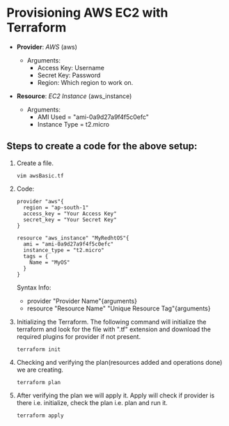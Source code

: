 # Provisioning AWS EC2 with Terraform

- **Provider**: *AWS* (aws)
	- Arguments:
		- Access Key: Username
		- Secret Key: Password
		- Region: Which region to work on.

- **Resource**: *EC2 Instance* (aws_instance)
	- Arguments:
		- AMI Used = "ami-0a9d27a9f4f5c0efc"
		- Instance Type = t2.micro

## Steps to create a code for the above setup:
1. Create a file.
	```
	vim awsBasic.tf
	```
2. Code:
	```
	provider "aws"{
	  region = "ap-south-1"
	  access_key = "Your Access Key"
	  secret_key = "Your Secret Key"
	}
	
	resource "aws_instance" "MyRedhtOS"{
	  ami = "ami-0a9d27a9f4f5c0efc"
	  instance_type = "t2.micro"
	  tags = {
	    Name = "MyOS"
	  }
	}
	``` 
	Syntax Info: 
	- provider "Provider Name"{arguments}
	- resource "Resource Name" "Unique Resource Tag"{arguments}
	
3. Initializing the Terraform. The following command will initialize the terraform and look for the file with ".tf" extension and download the required plugins for provider if not present.
	```
	terraform init
	```
4. Checking and verifying the plan(resources added and operations done) we are creating.
	```
	terraform plan
	```
5. After verifying the plan we will apply it. Apply will check if provider is there i.e. initialize, check the plan i.e. plan and run it.
	```
	terraform apply
	```
